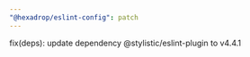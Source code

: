 ```yaml
---
"@hexadrop/eslint-config": patch
---
```


fix(deps): update dependency @stylistic/eslint-plugin to v4.4.1

